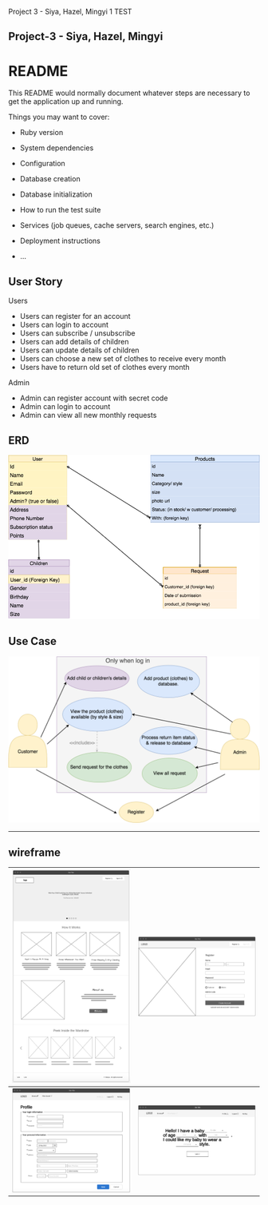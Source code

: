 Project 3 - Siya, Hazel, Mingyi 1 TEST
## Project-3 - Siya, Hazel, Mingyi

# README

This README would normally document whatever steps are necessary to get the
application up and running.

Things you may want to cover:

* Ruby version

* System dependencies

* Configuration

* Database creation

* Database initialization

* How to run the test suite

* Services (job queues, cache servers, search engines, etc.)

* Deployment instructions

* ...

## User Story
Users
- Users can register for an account
- Users can login to account
- Users can subscribe / unsubscribe
- Users can add details of children
- Users can update details of children
- Users can choose a new set of clothes to receive every month
- Users have to return old set of clothes every month

Admin
- Admin can register account with secret code
- Admin can login to account
- Admin can view all new monthly requests

## ERD
![Image of flowchart](public/assets/img/erd.png)

## Use Case
![Image of flowchart](public/assets/img/use_case.png)

---

## wireframe
![Screenshot 1](/public/assets/img/homepage.png)  |  ![Screenshot 2](/public/assets/img/admin_register.png)
:------------------------------------------------:|:-------------------------------------------------:
![Screenshot 3](/public/assets/img/profile.png)  |  ![Screenshot 4](/public/assets/img/search.png)
